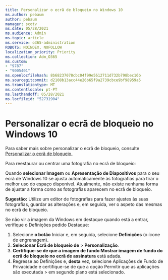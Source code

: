 ```yaml
---
title: Personalizar o ecrã de bloqueio no Windows 10
ms.author: pebaum
author: pebaum
manager: scotv
ms.date: 05/28/2021
ms.audience: Admin
ms.topic: article
ms.service: o365-administration
ROBOTS: NOINDEX, NOFOLLOW
localization_priority: Priority
ms.collection: Adm_O365
ms.custom:
- "9787"
- "9005401"
ms.openlocfilehash: 8b68237078cbc04f99e5612711d732b798bec16b
ms.sourcegitcommit: d2108b13acc44e26b65f9a2739cbce9bf98959a5
ms.translationtype: MT
ms.contentlocale: pt-PT
ms.lasthandoff: 05/28/2021
ms.locfileid: "52731904"
---
```

# <a name="personalize-your-lock-screen-in-windows-10"></a>Personalizar o ecrã de bloqueio no Windows 10

Para saber mais sobre personalizar o ecrã de bloqueio, consulte [Personalizar o ecrã de bloqueio.](https://support.microsoft.com/windows/personalize-your-lock-screen-81dab9b0-35cf-887c-84a0-6de8ef72bea0)

Para reestaurar ou centrar uma fotografia no ecrã de bloqueio:

Quando **selecionar Imagem** ou **Apresentação de Diapositivos** para o seu ecrã de Windows 10 se ajusta automaticamente às fotografias para tirar o melhor uso do espaço disponível. Atualmente, não existe nenhuma forma de ajustar a forma como as fotografias aparecem no ecrã de bloqueio.

**Sugestão:** Utilize um editor de fotografias para fazer ajustes às suas fotografias, guardar as alterações e, em seguida, ver o aspeto das mesmas no ecrã de bloqueio.

Se não vir a imagem da Windows em destaque quando está a entrar, verifique o Definições pedido Destaque: 

1. Selecione **o botão** Iniciar e, em seguida, selecione **Definições** (o ícone de engrenagem).
1. **Selecionar Ecrã de bloqueio de**  >  **Personalização**.
1. **Certifique-se de que a imagem de fundo Mostrar imagem de fundo do ecrã de bloqueio no ecrã de assinatura** está adada.
1. Regresse ao Definições e, **desta** vez, selecione Aplicações de Fundo de Privacidade e certifique-se de que a opção Permitir que as aplicações são executada   >  em segundo plano está selecionado. 